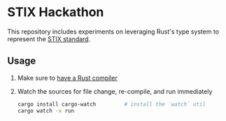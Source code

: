 # STIX Hackathon

This repository includes experiments on leveraging Rust's type system to
represent the [STIX standard][stix-standard].

## Usage

1. Make sure to [have a Rust compiler](https://www.rust-lang.org/tools/install)
2. Watch the sources for file change, re-compile, and run immediately

   ```sh
   cargo install cargo-watch         # install the `watch` util
   cargo watch -x run
   ```

[stix-standard]: https://docs.oasis-open.org/cti/stix/v2.1/os/stix-v2.1-os.html
